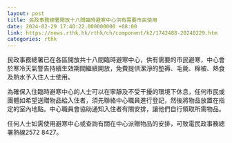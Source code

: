 ```yaml
---
layout: post
title: 民政事務總署開放十八間臨時避寒中心供有需要市民使用
date: 2024-02-29 17:40:22.000000000 +08:00
link: https://news.rthk.hk/rthk/ch/component/k2/1742488-20240229.htm
categories: rthk
---
```


民政事務總署已在各區開放共十八間臨時避寒中心，供有需要的市民避寒，中心會於寒冷天氣警告持續生效期間繼續開放，免費提供潔淨的墊褥、毛氈、棉被、熱食及熱水予入住人士使用。

為確保入住臨時避寒中心的人士可以在寧靜及不受干擾的環境下休息，任何市民或團體如希望送贈物品給入住者，須先聯絡中心職員進行登記，然後將物品放置在指定的室內地點。中心職員會協助通知入住者有關安排，讓他們自行領取所需物品。

任何人士如需使用避寒中心或查詢有關在中心派贈物品的安排，可致電民政事務總署熱線2572 8427。
